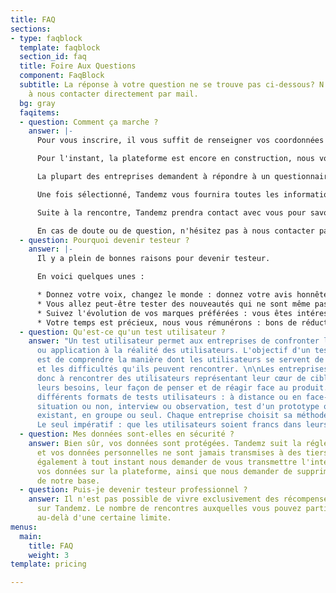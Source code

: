 ```yaml
---
title: FAQ
sections:
- type: faqblock
  template: faqblock
  section_id: faq
  title: Foire Aux Questions
  component: FaqBlock
  subtitle: La réponse à votre question ne se trouve pas ci-dessous? N'hésitez pas
    à nous contacter directement par mail.
  bg: gray
  faqitems:
  - question: Comment ça marche ?
    answer: |-
      Pour vous inscrire, il vous suffit de renseigner vos coordonnées et de cliquer sur "Je participe". Suite à votre inscription, vous recevrez un mail de la part de Tandemz vous invitant à renseigner un formulaire d'échauffement. Cela nous permettra de mieux vous connaître et de vous proposer par la suite des rencontres qui vous correspondent.

      Pour l'instant, la plateforme est encore en construction, nous vous notifierons donc personnellement par mail lorsqu'une annonce qui pourrait vous intéresser est publiée. Par la suite, vous pourrez découvrir l'ensemble des annonces et postuler vous-même à celles que vous aimez bien.

      La plupart des entreprises demandent à répondre à un questionnaire avant de pouvoir valider votre participation. Ainsi, lorsque vous postulez à une rencontre, vous recevrez un court questionnaire de sélection à compléter. Pas d'inquiétude, cela ne vous prendra pas longtemps et il s'agit uniquement pour l'entreprise de mieux préparer votre rencontre.

      Une fois sélectionné, Tandemz vous fournira toutes les informations nécessaires pour votre participation. Il vous suffit simplement de vous rendre au rendez-vous/de vous connecter sur le dispositif visio à l'heure indiquée. Vous serez ensuite guidé par votre tandem.

      Suite à la rencontre, Tandemz prendra contact avec vous pour savoir si tout s'est bien déroulé et connaître votre ressenti sur la rencontre. La récompense vous sera versée dès que votre participation aura été validée par l'entreprise.

      En cas de doute ou de question, n'hésitez pas à nous contacter par mail à [contact@tandemz.io](mailto:contact@tandemz.io "contact@tandemz.io").
  - question: Pourquoi devenir testeur ?
    answer: |-
      Il y a plein de bonnes raisons pour devenir testeur.

      En voici quelques unes :

      * Donnez votre voix, changez le monde : donnez votre avis honnête aux marques et entreprises que vous rencontrez. Votre parole a le pouvoir de changer complètement la direction que prend un produit.
      * Vous allez peut-être tester des nouveautés qui ne sont même pas encore commercialisées ! Et si vous découvriez avant tout le monde la future application à la mode ?
      * Suivez l'évolution de vos marques préférées : vous êtes intéressé par des produits en particulier ? Une fois en favoris, dès qu'une nouveauté est à tester, vous voilà informé !
      * Votre temps est précieux, nous vous rémunérons : bons de réduction, codes promotionnels, argent, les entreprises proposent une récompense à votre participation. Etre payé pour donner votre avis, ça vous tente ?
  - question: Qu'est-ce qu'un test utilisateur ?
    answer: "Un test utilisateur permet aux entreprises de confronter leur produit
      ou application à la réalité des utilisateurs. L'objectif d'un test utilisateur
      est de comprendre la manière dont les utilisateurs se servent de leur produit
      et les difficultés qu'ils peuvent rencontrer. \n\nLes entreprises cherchent
      donc à rencontrer des utilisateurs représentant leur cœur de cible afin d'étudier
      leurs besoins, leur façon de penser et de réagir face au produit.\n\nIl existe
      différents formats de tests utilisateurs : à distance ou en face-à-face, en
      situation ou non, interview ou observation, test d'un prototype ou test du produit
      existant, en groupe ou seul. Chaque entreprise choisit sa méthode de test adaptée.
      Le seul impératif : que les utilisateurs soient francs dans leurs réponses."
  - question: Mes données sont-elles en sécurité ?
    answer: Bien sûr, vos données sont protégées. Tandemz suit la réglementation RGPD
      et vos données personnelles ne sont jamais transmises à des tiers. Vous pouvez
      également à tout instant nous demander de vous transmettre l'intégralité de
      vos données sur la plateforme, ainsi que nous demander de supprimer ces données
      de notre base.
  - question: Puis-je devenir testeur professionnel ?
    answer: Il n'est pas possible de vivre exclusivement des récompenses obtenues
      sur Tandemz. Le nombre de rencontres auxquelles vous pouvez participer est bloqué
      au-delà d'une certaine limite.
menus:
  main:
    title: FAQ
    weight: 3
template: pricing

---
```

